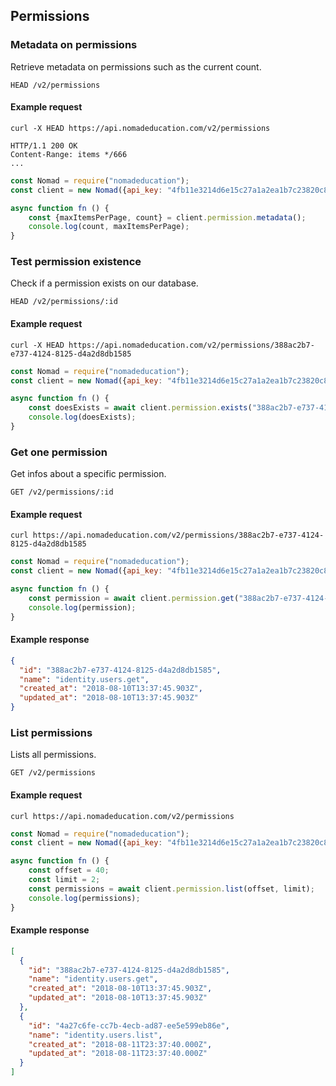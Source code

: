 ## Permissions

### Metadata on permissions

Retrieve metadata on permissions such as the current count.

```endpoint
HEAD /v2/permissions
```

#### Example request

```curl
curl -X HEAD https://api.nomadeducation.com/v2/permissions

HTTP/1.1 200 OK
Content-Range: items */666
...
```

```javascript
const Nomad = require("nomadeducation");
const client = new Nomad({api_key: "4fb11e3214d6e15c27a1a2ea1b7c23820c8bada4"});

async function fn () {
    const {maxItemsPerPage, count} = client.permission.metadata();
    console.log(count, maxItemsPerPage);
}
```

### Test permission existence

Check if a permission exists on our database.

```endpoint
HEAD /v2/permissions/:id
```

#### Example request

```curl
curl -X HEAD https://api.nomadeducation.com/v2/permissions/388ac2b7-e737-4124-8125-d4a2d8db1585
```

```javascript
const Nomad = require("nomadeducation");
const client = new Nomad({api_key: "4fb11e3214d6e15c27a1a2ea1b7c23820c8bada4"});

async function fn () {
    const doesExists = await client.permission.exists("388ac2b7-e737-4124-8125-d4a2d8db1585");
    console.log(doesExists);
}
```

### Get one permission

Get infos about a specific permission.

```endpoint
GET /v2/permissions/:id
```

#### Example request

```curl
curl https://api.nomadeducation.com/v2/permissions/388ac2b7-e737-4124-8125-d4a2d8db1585
```

```javascript
const Nomad = require("nomadeducation");
const client = new Nomad({api_key: "4fb11e3214d6e15c27a1a2ea1b7c23820c8bada4"});

async function fn () {
    const permission = await client.permission.get("388ac2b7-e737-4124-8125-d4a2d8db1585");
    console.log(permission);
}
```

#### Example response

```json
{
  "id": "388ac2b7-e737-4124-8125-d4a2d8db1585",
  "name": "identity.users.get",
  "created_at": "2018-08-10T13:37:45.903Z",
  "updated_at": "2018-08-10T13:37:45.903Z"
}
```

### List permissions

Lists all permissions.

```endpoint
GET /v2/permissions
```

#### Example request

```curl
curl https://api.nomadeducation.com/v2/permissions
```

```javascript
const Nomad = require("nomadeducation");
const client = new Nomad({api_key: "4fb11e3214d6e15c27a1a2ea1b7c23820c8bada4"});

async function fn () {
    const offset = 40;
    const limit = 2;
    const permissions = await client.permission.list(offset, limit);
    console.log(permissions);
}
```

#### Example response

```json
[
  {
    "id": "388ac2b7-e737-4124-8125-d4a2d8db1585",
    "name": "identity.users.get",
    "created_at": "2018-08-10T13:37:45.903Z",
    "updated_at": "2018-08-10T13:37:45.903Z"
  },
  {
    "id": "4a27c6fe-cc7b-4ecb-ad87-ee5e599eb86e",
    "name": "identity.users.list",
    "created_at": "2018-08-11T23:37:40.000Z",
    "updated_at": "2018-08-11T23:37:40.000Z"
  }
]
```
